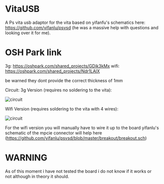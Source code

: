 # VitaUSB
A Ps vita usb adaptor for the vita based on yifanfu's schematics here: https://github.com/yifanlu/psvsd (he was a massive help with questions and looking over it for me).

# OSH Park link 
3g: https://oshpark.com/shared_projects/GDik3kMx 
wifi: https://oshpark.com/shared_projects/Ndr1LAlX

be warned they dont provide the correct thickness of 1mm 

Circuit:
3g Version (requires no soldering to the vita):

![circuit](http://i.imgur.com/ug2KuRa.png)

Wifi Version (requires soldering to the vita with 4 wires):

![circuit](http://i.imgur.com/YdT3wTu.png)

For the wifi version you will manually have to wire it up to the board yifanlu's schematic of the mpcie connector will help here (https://github.com/yifanlu/psvsd/blob/master/breakout/breakout.sch)

# WARNING
As of this moment i have not tested the board i do not know if it works or not although in theory it should.
